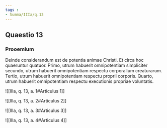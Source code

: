```yaml
---
tags : 
- Summa/IIIa/q.13
---
```


## Quaestio 13

### Prooemium

Deinde considerandum est de potentia animae Christi. Et circa hoc quaeruntur quatuor. Primo, utrum habuerit omnipotentiam simpliciter secundo, utrum habuerit omnipotentiam respectu corporalium creaturarum. Tertio, utrum habuerit omnipotentiam respectu proprii corporis. Quarto, utrum habuerit omnipotentiam respectu executionis propriae voluntatis.

![[IIIa, q. 13, a. 1#Articulus 1]]

![[IIIa, q. 13, a. 2#Articulus 2]]

![[IIIa, q. 13, a. 3#Articulus 3]]

![[IIIa, q. 13, a. 4#Articulus 4]]

